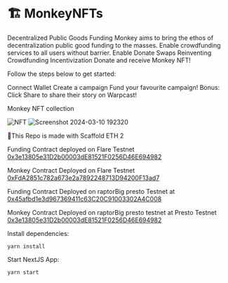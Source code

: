 # 🏗 MonkeyNFTs

Decentralized Public Goods Funding
Monkey aims to bring the ethos of decentralization public good funding to the masses.
Enable crowdfunding services to all users without barrier.
Enable Donate Swaps
Reinventing Crowdfunding Incentivization
Donate and receive Monkey NFT!

Follow the steps below to get started:

Connect Wallet
Create a campaign
Fund your favourite campaign!
Bonus: Click Share to share their story on Warpcast!

Monkey NFT collection

![NFT](https://github.com/KENILSHAHH/ETHOxford/assets/93181200/73a14a07-4e99-427b-bbec-bcc09e4c3e2a)
![Screenshot 2024-03-10 192320](https://github.com/KENILSHAHH/ETHOxford/assets/93181200/9cab9a38-b807-404c-adc1-7ea9442aa243)

🧪This Repo is made with Scaffold ETH 2

Funding Contract deployed on Flare Testnet [0x3e13805e31D2b00003dE81521F0256D46E694982](https://coston2.testnet.flarescan.com/address/0x3e13805e31D2b00003dE81521F0256D46E694982)

Monkey Contract Deployed on Flare Testnet [0xFdA2851c782a673e2a7892248713D94200F13ad7](https://coston2.testnet.flarescan.com/address/0xFdA2851c782a673e2a7892248713D94200F13ad7)

Funding Contract Deployed on raptorBig presto Testnet at [0x45afbd1e3d967369411c63C20C91003302A4C008](https://raptorbig-blockscout.eu-north-2.gateway.fm/address/0x45afbd1e3d967369411c63C20C91003302A4C008) 

Monkey Contract Deployed on raptorBig presto testnet at Presto Testnet [0x3e13805e31D2b00003dE81521F0256D46E694982](https://raptorbig-blockscout.eu-north-2.gateway.fm/address/0x3e13805e31D2b00003dE81521F0256D46E694982)


Install dependencies:

``yarn install``

Start NextJS App:

``yarn start``


